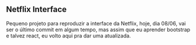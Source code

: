 ## Netflix Interface

Pequeno projeto para reproduzir a interface da Netflix, hoje, dia 08/06, vai ser o último commit em algum tempo, mas assim que eu aprender bootstrap e talvez react, eu volto aqui pra dar uma atualizada.



